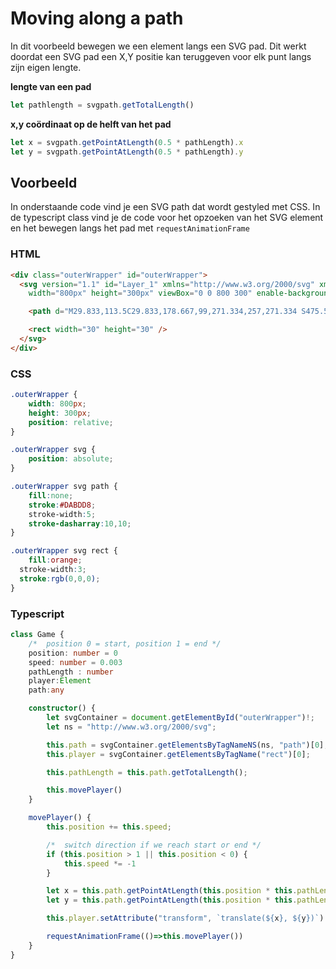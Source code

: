 # Moving along a path

In dit voorbeeld bewegen we een element langs een SVG pad. Dit werkt doordat een SVG pad een X,Y positie kan teruggeven voor elk punt langs zijn eigen lengte.

**lengte van een pad**
```typescript
let pathlength = svgpath.getTotalLength()
```

**x,y coördinaat op de helft van het pad**
```typescript
let x = svgpath.getPointAtLength(0.5 * pathLength).x
let y = svgpath.getPointAtLength(0.5 * pathLength).y
```

## Voorbeeld

In onderstaande code vind je een SVG path dat wordt gestyled met CSS. In de typescript class vind je de code voor het opzoeken van het SVG element en
het bewegen langs het pad met `requestAnimationFrame`

### HTML
```html
<div class="outerWrapper" id="outerWrapper">
  <svg version="1.1" id="Layer_1" xmlns="http://www.w3.org/2000/svg" xmlns:xlink="http://www.w3.org/1999/xlink" x="0px" y="0px"
    width="800px" height="300px" viewBox="0 0 800 300" enable-background="new 0 0 800 300" xml:space="preserve">

    <path d="M29.833,113.5C29.833,178.667,99,271.334,257,271.334 S475.5,81,375.5,81S305,271.334,770,271.334"/>

    <rect width="30" height="30" />
  </svg>
</div>
```

### CSS
```css
.outerWrapper {
	width: 800px;
	height: 300px;
	position: relative;
}

.outerWrapper svg {
	position: absolute;
}

.outerWrapper svg path {
	fill:none; 
	stroke:#DABDD8;
	stroke-width:5; 
	stroke-dasharray:10,10;
}

.outerWrapper svg rect {
	fill:orange; 
  stroke-width:3;
  stroke:rgb(0,0,0);
}
```

### Typescript
```typescript
class Game {
    /*	position 0 = start, position 1 = end */
    position: number = 0
    speed: number = 0.003
    pathLength : number
    player:Element
    path:any

    constructor() {
        let svgContainer = document.getElementById("outerWrapper")!;
        let ns = "http://www.w3.org/2000/svg";

        this.path = svgContainer.getElementsByTagNameNS(ns, "path")[0];
        this.player = svgContainer.getElementsByTagName("rect")[0];

        this.pathLength = this.path.getTotalLength();

        this.movePlayer()
    }

    movePlayer() {
        this.position += this.speed;

        /*	switch direction if we reach start or end */
        if (this.position > 1 || this.position < 0) {
            this.speed *= -1
        }

        let x = this.path.getPointAtLength(this.position * this.pathLength).x - 15
        let y = this.path.getPointAtLength(this.position * this.pathLength).y - 15

        this.player.setAttribute("transform", `translate(${x}, ${y})`)

        requestAnimationFrame(()=>this.movePlayer())
    }
}
```
